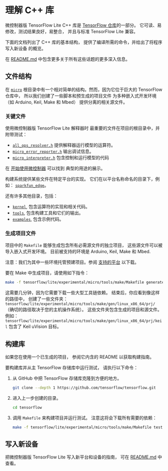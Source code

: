 # 理解 C++ 库

微控制器版 TensorFlow Lite C++ 库是
[TensorFlow 仓库](https://github.com/tensorflow/tensorflow/tree/master/tensorflow/lite/experimental/micro)的一部分。
它可读、易修改，测试结果良好，易整合，
并且与标准 TensorFlow Lite 兼容。

下面的文档列出了 C++ 库的基本结构，
提供了编译所需的命令，并给出了将程序写入新设备
的概览。

在
[README.md](https://github.com/tensorflow/tensorflow/blob/master/tensorflow/lite/experimental/micro/README.md#how-to-port-tensorflow-lite-micro-to-a-new-platform)
中包含更多关于所有这些话题的更多深入信息。

## 文件结构

在
[`micro`](https://github.com/tensorflow/tensorflow/tree/master/tensorflow/lite/experimental/micro)
根目录中有一个相对简单的结构。然而，因为它位于巨大的 TensorFlow 仓库中，
所以我们创建了一些脚本和预生成的项目文件
为多种嵌入式开发环境
（如 Arduino, Keil, Make 和 Mbed）
提供分离的相关源文件。

### 关键文件

使用微控制器版 TensorFlow Lite 解释器时
最重要的文件在项目的根目录中，并附带测试：

-   [`all_ops_resolver.h`](https://github.com/tensorflow/tensorflow/blob/master/tensorflow/lite/experimental/micro/kernels/all_ops_resolver.h)
    提供解释器运行模型的运算符。
-   [`micro_error_reporter.h`](https://github.com/tensorflow/tensorflow/blob/master/tensorflow/lite/experimental/micro/micro_error_reporter.h)
    输出调试信息。
-   [`micro_interpreter.h`](https://github.com/tensorflow/tensorflow/blob/master/tensorflow/lite/experimental/micro/micro_interpreter.h)
    包含控制和运行模型的代码

在 [开始使用微控制器](get_started.md) 可以找到
典型的用途的展示。

构建系统提供某些文件在特定平台的实现。
它们在以平台名称命名的目录下，例如：
[`sparkfun_edge`](https://github.com/tensorflow/tensorflow/tree/master/tensorflow/lite/experimental/micro/sparkfun_edge)。

还有许多其他目录，包括：

-   [`kernel`](https://github.com/tensorflow/tensorflow/tree/master/tensorflow/lite/experimental/micro/kernels),
    包含运算符的实现和相关代码。
-   [`tools`](https://github.com/tensorflow/tensorflow/tree/master/tensorflow/lite/experimental/micro/tools),
    包含构建工具和它们的输出。
-   [`examples`](https://github.com/tensorflow/tensorflow/tree/master/tensorflow/lite/experimental/micro/examples),
    包含示例代码。

### 生成项目文件

项目中的 `Makefile` 能够生成包含所有必需源文件的独立项目，
这些源文件可以被导入嵌入式开发环境。
目前被支持的环境是 Arduino, Keil, Make 和
Mbed.

注意：我们为其中一些环境托管预建项目。参阅
[支持的平台](overview.md#supported-platforms) 以下载。

要在 Make 中生成项目，请使用如下指令：

```bash
make -f tensorflow/lite/experimental/micro/tools/make/Makefile generate_projects
```

这需要几分钟，因为它需要下载一些大型工具链依赖。
结束后，你应看到像这样的路径中，
创建了一些文件夹：
`tensorflow/lite/experimental/micro/tools/make/gen/linux_x86_64/prj/` （确切的路径取决于您的主机操作系统）。
这些文件夹包含生成的项目和源文件。
例如：
`tensorflow/lite/experimental/micro/tools/make/gen/linux_x86_64/prj/keil`
包含了 Keil uVision 目标。

## 构建库

如果您在使用一个已生成的项目，
参阅它内含的 README 以获取构建指南。

要构建库并从主 TensorFlow 存储库中运行测试，
请执行以下命令：

1.  从 GitHub 中把 TensorFlow 存储库克隆到方便的地方。

    ```bash
    git clone --depth 1 https://github.com/tensorflow/tensorflow.git
    ```

2.  进入上一步创建的目录。

    ```bash
    cd tensorflow
    ```

3.  调用 `Makefile` 来构建项目并运行测试。
    注意这将会下载所有需要的依赖：

    ```bash
    make -f tensorflow/lite/experimental/micro/tools/make/Makefile test
    ```

## 写入新设备

把微控制器版 TensorFlow Lite 写入新平台和设备的指南，
可在
[README.md](https://github.com/tensorflow/tensorflow/tree/master/tensorflow/lite/experimental/micro#如何将用于微控制器的TensorFlow-Lite写入一个新的平台)
中查看。
